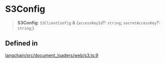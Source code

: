 S3Config
========

> **S3Config**: `S3ClientConfig` & {`accessKeyId`?: `string`; `secretAccessKey`?: `string`;}

Defined in[](#defined-in "Direct link to Defined in")
------------------------------------------------------

[langchain/src/document\_loaders/web/s3.ts:9](https://github.com/hwchase17/langchainjs/blob/1c1274d/langchain/src/document_loaders/web/s3.ts#L9)